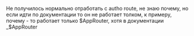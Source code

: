 Не получилось нормально отработать с autho route, не знаю почему, но если идти по документации то он не работает толком, к примеру, почему - то работает только $AppRouter, хотя в документации _$AppRouter
